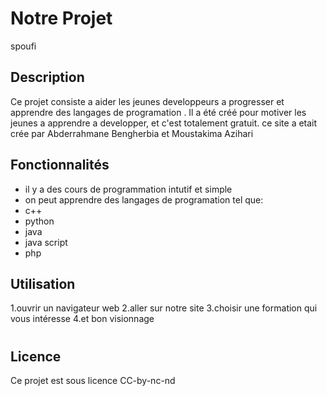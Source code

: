 # Notre Projet 
spoufi

## Description

Ce projet consiste a aider les jeunes developpeurs a progresser et apprendre des langages de programation . Il a été créé pour motiver les jeunes a apprendre a developper,
et c'est totalement gratuit.
ce site a etait crée par Abderrahmane Bengherbia et Moustakima Azihari

## Fonctionnalités

- il y a des cours de programmation intutif et simple
- on peut apprendre des langages de programation tel que:
- c++
- python
- java
- java script
- php


## Utilisation

1.ouvrir un navigateur web 
2.aller sur notre site 
3.choisir une formation qui vous intéresse 
4.et bon visionnage


#
## Licence

Ce projet est sous licence CC-by-nc-nd

